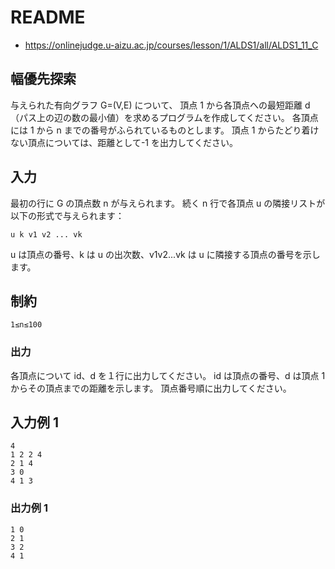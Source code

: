 # README
- <https://onlinejudge.u-aizu.ac.jp/courses/lesson/1/ALDS1/all/ALDS1_11_C>
## 幅優先探索
与えられた有向グラフ G=(V,E) について、
頂点 1 から各頂点への最短距離 d（パス上の辺の数の最小値）を求めるプログラムを作成してください。
各頂点には 1 から n までの番号がふられているものとします。
頂点 1 からたどり着けない頂点については、距離として-1 を出力してください。
## 入力
最初の行に G の頂点数 n が与えられます。
続く n 行で各頂点 u の隣接リストが以下の形式で与えられます：

```
u k v1 v2 ... vk
```

u は頂点の番号、k は u の出次数、v1v2...vk は u に隣接する頂点の番号を示します。
## 制約
```
1≤n≤100
```
### 出力
各頂点について id、d を１行に出力してください。
id は頂点の番号、d は頂点 1 からその頂点までの距離を示します。
頂点番号順に出力してください。
## 入力例 1
```
4
1 2 2 4
2 1 4
3 0
4 1 3
```
### 出力例 1
```
1 0
2 1
3 2
4 1
```
